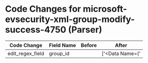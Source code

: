 # Code Changes for microsoft-evsecurity-xml-group-modify-success-4750 (Parser)

| Code Change | Field Name | Before | After |
|-------------|------------|--------|-------|
| edit_regex_field | group_id |  | ['<Data Name=(\'|")TargetSid(\'|")>({group_id}[^<]+)'] |